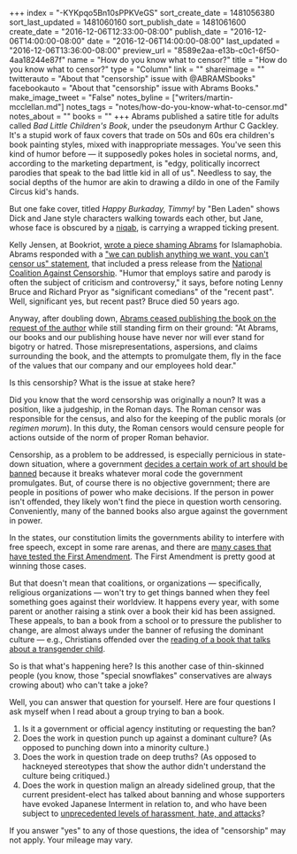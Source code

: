 +++
index = "-KYKpqo5Bn10sPPKVeGS"
sort_create_date = 1481056380
sort_last_updated = 1481060160
sort_publish_date = 1481061600
create_date = "2016-12-06T12:33:00-08:00"
publish_date = "2016-12-06T14:00:00-08:00"
date = "2016-12-06T14:00:00-08:00"
last_updated = "2016-12-06T13:36:00-08:00"
preview_url = "8589e2aa-e13b-c0c1-6f50-4aa18244e87f"
name = "How do you know what to censor?"
title = "How do you know what to censor?"
type = "Column"
link = ""
shareimage = ""
twitterauto = "About that \"censorship\" issue with @ABRAMSbooks"
facebookauto = "About that \"censorship\" issue with Abrams Books."
make_image_tweet = "False"
notes_byline = ["writers/martin-mcclellan.md"]
notes_tags = "notes/how-do-you-know-what-to-censor.md"
notes_about = ""
books = ""
+++
Abrams published a satire title for adults called _Bad Little Children's Book_, under the pseudonym Arthur C Gackley. It's a stupid work of faux covers that trade on 50s and 60s era children's book painting styles, mixed with inappropriate messages. You've seen this kind of humor before &mdash; it supposedly pokes holes in societal norms, and, according to the marketing department, is "edgy, politically incorrect parodies that speak to the bad little kid in all of us". Needless to say, the social depths of the humor are akin to drawing a dildo in one of the Family Circus kid's hands.

But one fake cover, titled _Happy Burkaday, Timmy!_ by "Ben Laden" shows Dick and Jane style characters walking towards each other, but Jane, whose face is obscured by a <a href="https://en.wikipedia.org/wiki/Niqāb" title="None">niqab</a>, is carrying a wrapped ticking present. 

Kelly Jensen, at Bookriot, <a href="http://bookriot.com/2016/12/02/its-not-funny-its-racist/" title="It&amp;#039;s Not Funny. It&amp;#039;s Racist.">wrote a piece shaming Abrams</a> for Islamaphobia. Abrams responded with a <a href="http://abramsbooks.tumblr.com/post/153993338536/abrams-recently-published-an-adult-humor-book" title="ABRAMS &amp;bull; Abrams recently published an adult humor book...">"we can publish anything we want, you can't censor us" statement</a>, that included a press release from the <a href="http://ncac.org" title="National Coalition Against Censorship – Promoting freedom of thought, inquiry and expression, and opposing censorship in all its forms.">National Coalition Against Censorship</a>. "Humor that employs satire and parody is often the subject of criticism and controversy," it says, before noting Lenny Bruce and Richard Pryor as "significant comedians" of the "recent past". Well, significant yes, but recent past? Bruce died 50 years ago. 

Anyway, after doubling down, <a href="http://abramsbooks.tumblr.com/post/154056482891/for-immediate-release-further-statement-by-abrams" title="ABRAMS &amp;bull; FOR
IMMEDIATE RELEASE Further
Statement by ABRAMS...">Abrams ceased publishing the book on the request of the author</a> while still standing firm on their ground: "At Abrams, our books and our publishing house have never nor will ever stand for bigotry or hatred. Those 
misrepresentations, aspersions, and claims surrounding the book, and the attempts to promulgate them, fly in the face of the values that our company and our employees hold dear."

<div class="break"></div>

Is this censorship? What is the issue at stake here? 

Did you know that the word censorship was originally a noun? It was a position, like a judgeship, in the Roman days. The Roman censor was responsible for the census, and also for the keeping of the public morals (or _regimen morum_). In this duty, the Roman censors would censure people for actions outside of the norm of proper Roman behavior. 

Censorship, as a problem to be addressed, is especially pernicious in state-down situation, where a government <a href="https://en.wikipedia.org/wiki/List_of_books_banned_by_governments" title="List of books banned by governments - Wikipedia">decides a certain work of art should be banned</a> because it breaks whatever moral code the government promulgates. But, of course there is no objective government; there are people in positions of power who make decisions. If the person in power isn't offended, they likely won't find the piece in question worth censoring. Conveniently, many of the banned books also argue against the government in power.

In the states, our constitution limits the governments ability to interfere with free speech, except in some rare arenas, and there are <a href="https://en.wikipedia.org/wiki/Censorship_in_the_United_States" title="Censorship in the United States - Wikipedia">many cases that have tested the First Amendment</a>. The First Amendment is pretty good at winning those cases.

But that doesn't mean that coalitions, or organizations — specifically, religious organizations — won't try to get things banned when they feel something goes against their worldview. It happens every year, with some parent or another raising a stink over a book their kid has been assigned. These appeals, to ban a book from a school or to pressure the publisher to change, are almost always under the banner of refusing the dominant culture — e.g., Christians offended over the <a href="http://www.advocate.com/media/2015/11/29/hate-group-forces-school-cancel-i-am-jazz-book-reading" title="Hate Group Forces School to Cancel &#x27;I Am Jazz&#x27; Book Reading | Advocate.com">reading of a book that talks about a transgender child</a>. 

<div class="break"></div>

So is that what's happening here? Is this another case of thin-skinned people (you know, those "special snowflakes" conservatives are always crowing about) who can't take a joke? 

Well, you can answer that question for yourself. Here are four questions I ask myself when I read about a group trying to ban a book.

1. Is it a government or official agency instituting or requesting the ban?
2. Does the work in question punch up against a dominant culture? (As opposed to punching down into a minority culture.)
3. Does the work in question trade on deep truths? (As opposed to hackneyed stereotypes that show the author didn't understand the culture being critiqued.)
3. Does the work in question malign an already sidelined group, that the current president-elect has talked about banning and whose supporters have evoked Japanese Interment in relation to, and who have been subject to <a href="https://news.google.com/news/story?ncl=dbbFMdoDhHBe9sMfczNYp4sjS-jLM&amp;q=muslim+hate&amp;lr=English&amp;hl=en&amp;sa=X&amp;ved=0ahUKEwikn869suDQAhUO6WMKHbWXBxQQqgIIJjAA" title="Muslim Hate Crimes NYC 2016: Women In...">unprecedented levels of harassment, hate, and attacks</a>?

If you answer "yes" to any of those questions, the idea of "censorship" may not apply. Your mileage may vary. 